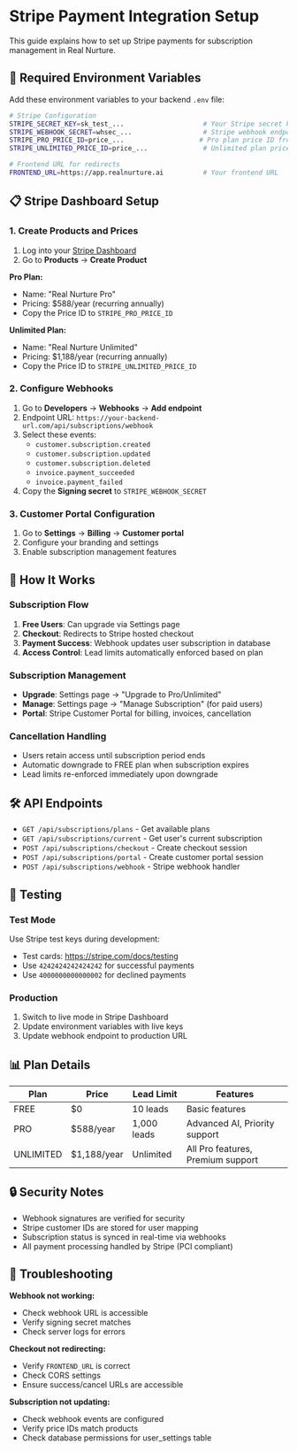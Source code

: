 # Stripe Payment Integration Setup

This guide explains how to set up Stripe payments for subscription management in Real Nurture.

## 🔧 Required Environment Variables

Add these environment variables to your backend `.env` file:

```bash
# Stripe Configuration
STRIPE_SECRET_KEY=sk_test_...                    # Your Stripe secret key
STRIPE_WEBHOOK_SECRET=whsec_...                  # Stripe webhook endpoint secret
STRIPE_PRO_PRICE_ID=price_...                   # Pro plan price ID from Stripe
STRIPE_UNLIMITED_PRICE_ID=price_...              # Unlimited plan price ID from Stripe

# Frontend URL for redirects
FRONTEND_URL=https://app.realnurture.ai          # Your frontend URL
```

## 📋 Stripe Dashboard Setup

### 1. Create Products and Prices

1. Log into your [Stripe Dashboard](https://dashboard.stripe.com/)
2. Go to **Products** → **Create Product**

**Pro Plan:**
- Name: "Real Nurture Pro"
- Pricing: $588/year (recurring annually)
- Copy the Price ID to `STRIPE_PRO_PRICE_ID`

**Unlimited Plan:**
- Name: "Real Nurture Unlimited"  
- Pricing: $1,188/year (recurring annually)
- Copy the Price ID to `STRIPE_UNLIMITED_PRICE_ID`

### 2. Configure Webhooks

1. Go to **Developers** → **Webhooks** → **Add endpoint**
2. Endpoint URL: `https://your-backend-url.com/api/subscriptions/webhook`
3. Select these events:
   - `customer.subscription.created`
   - `customer.subscription.updated`
   - `customer.subscription.deleted`
   - `invoice.payment_succeeded`
   - `invoice.payment_failed`
4. Copy the **Signing secret** to `STRIPE_WEBHOOK_SECRET`

### 3. Customer Portal Configuration

1. Go to **Settings** → **Billing** → **Customer portal**
2. Configure your branding and settings
3. Enable subscription management features

## 🚀 How It Works

### Subscription Flow

1. **Free Users**: Can upgrade via Settings page
2. **Checkout**: Redirects to Stripe hosted checkout
3. **Payment Success**: Webhook updates user subscription in database
4. **Access Control**: Lead limits automatically enforced based on plan

### Subscription Management

- **Upgrade**: Settings page → "Upgrade to Pro/Unlimited"
- **Manage**: Settings page → "Manage Subscription" (for paid users)
- **Portal**: Stripe Customer Portal for billing, invoices, cancellation

### Cancellation Handling

- Users retain access until subscription period ends
- Automatic downgrade to FREE plan when subscription expires
- Lead limits re-enforced immediately upon downgrade

## 🛠️ API Endpoints

- `GET /api/subscriptions/plans` - Get available plans
- `GET /api/subscriptions/current` - Get user's current subscription
- `POST /api/subscriptions/checkout` - Create checkout session
- `POST /api/subscriptions/portal` - Create customer portal session
- `POST /api/subscriptions/webhook` - Stripe webhook handler

## 🧪 Testing

### Test Mode

Use Stripe test keys during development:
- Test cards: https://stripe.com/docs/testing
- Use `4242424242424242` for successful payments
- Use `4000000000000002` for declined payments

### Production

1. Switch to live mode in Stripe Dashboard
2. Update environment variables with live keys
3. Update webhook endpoint to production URL

## 📊 Plan Details

| Plan | Price | Lead Limit | Features |
|------|-------|------------|----------|
| FREE | $0 | 10 leads | Basic features |
| PRO | $588/year | 1,000 leads | Advanced AI, Priority support |
| UNLIMITED | $1,188/year | Unlimited | All Pro features, Premium support |

## 🔒 Security Notes

- Webhook signatures are verified for security
- Stripe customer IDs are stored for user mapping
- Subscription status is synced in real-time via webhooks
- All payment processing handled by Stripe (PCI compliant)

## 🐛 Troubleshooting

**Webhook not working:**
- Check webhook URL is accessible
- Verify signing secret matches
- Check server logs for errors

**Checkout not redirecting:**
- Verify `FRONTEND_URL` is correct
- Check CORS settings
- Ensure success/cancel URLs are accessible

**Subscription not updating:**
- Check webhook events are configured
- Verify price IDs match products
- Check database permissions for user_settings table 